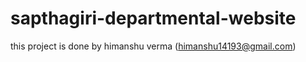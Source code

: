 # sapthagiri-departmental-website 
this project is done by himanshu verma (himanshu14193@gmail.com)
